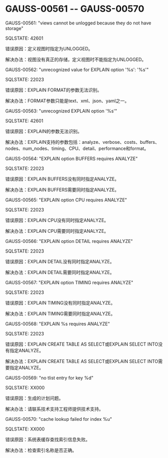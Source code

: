 # GAUSS-00561 -- GAUSS-00570<a name="ZH-CN_TOPIC_0302073558"></a>

GAUSS-00561: "views cannot be unlogged because they do not have storage"

SQLSTATE: 42601

错误原因：定义视图时指定为UNLOGGED。

解决办法：视图没有真正的存储，定义视图时不能指定为UNLOGGED。

GAUSS-00562: "unrecognized value for EXPLAIN option '%s': '%s'"

SQLSTATE: 22023

错误原因：EXPLAIN FORMAT的参数无法识别。

解决办法：FORMAT参数只能是text、xml、json、yaml之一。

GAUSS-00563: "unrecognized EXPLAIN option '%s'"

SQLSTATE: 42601

错误原因：EXPLAIN的参数无法识别。

解决办法：EXPLAIN支持的参数包括：analyze、verbose、costs、buffers、nodes、num\_nodes、timing、CPU、detail、performance和format。

GAUSS-00564: "EXPLAIN option BUFFERS requires ANALYZE"

SQLSTATE: 22023

错误原因：EXPLAIN BUFFERS没有同时指定ANALYZE。

解决办法：EXPLAIN BUFFERS需要同时指定ANALYZE。

GAUSS-00565: "EXPLAIN option CPU requires ANALYZE"

SQLSTATE: 22023

错误原因：EXPLAIN CPU没有同时指定ANALYZE。

解决办法：EXPLAIN CPU需要同时指定ANALYZE。

GAUSS-00566: "EXPLAIN option DETAIL requires ANALYZE"

SQLSTATE: 22023

错误原因：EXPLAIN DETAIL没有同时指定ANALYZE。

解决办法：EXPLAIN DETAIL需要同时指定ANALYZE。

GAUSS-00567: "EXPLAIN option TIMING requires ANALYZE"

SQLSTATE: 22023

错误原因：EXPLAIN TIMING没有同时指定ANALYZE。

解决办法：EXPLAIN TIMING需要同时指定ANALYZE。

GAUSS-00568: "EXPLAIN %s requires ANALYZE"

SQLSTATE: 22023

错误原因：EXPLAIN CREATE TABLE AS SELECT或EXPLAIN SELECT INTO没有指定ANALYZE。

解决办法：EXPLAIN CREATE TABLE AS SELECT或EXPLAIN SELECT INTO需要指定ANALYZE。

GAUSS-00569: "no tlist entry for key %d"

SQLSTATE: XX000

错误原因：生成的计划问题。

解决办法：请联系技术支持工程师提供技术支持。

GAUSS-00570: "cache lookup failed for index %u"

SQLSTATE: XX000

错误原因：系统表缓存查找索引信息失败。

解决办法：检查索引名称是否正确。
